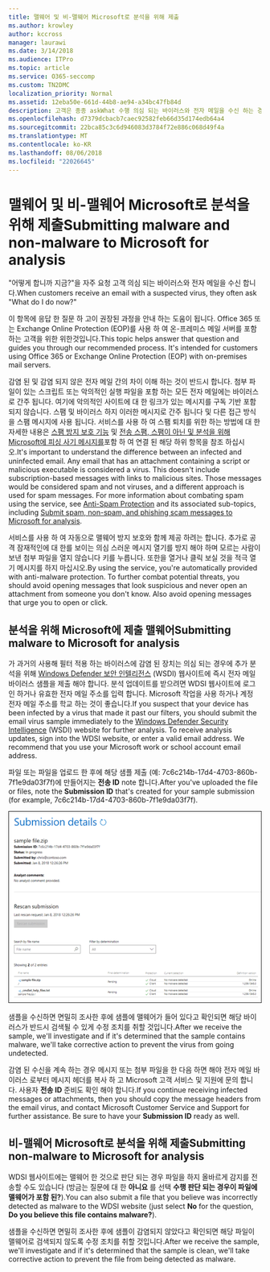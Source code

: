 ```yaml
---
title: 맬웨어 및 비-맬웨어 Microsoft로 분석을 위해 제출
ms.author: krowley
author: kccross
manager: laurawi
ms.date: 3/14/2018
ms.audience: ITPro
ms.topic: article
ms.service: O365-seccomp
ms.custom: TN2DMC
localization_priority: Normal
ms.assetid: 12eba50e-661d-44b8-ae94-a34bc47fb84d
description: 고객은 종종 askWhat 수행 의심 되는 바이러스와 전자 메일을 수신 하는 경우 이제 합니까?
ms.openlocfilehash: d7379dcbacb7caec92582feb66d35d174edb64a4
ms.sourcegitcommit: 22bca85c3c6d946083d3784f72e886c068d49f4a
ms.translationtype: MT
ms.contentlocale: ko-KR
ms.lasthandoff: 08/06/2018
ms.locfileid: "22026645"
---
```

# <a name="submitting-malware-and-non-malware-to-microsoft-for-analysis"></a><span data-ttu-id="451e2-103">맬웨어 및 비-맬웨어 Microsoft로 분석을 위해 제출</span><span class="sxs-lookup"><span data-stu-id="451e2-103">Submitting malware and non-malware to Microsoft for analysis</span></span>

<span data-ttu-id="451e2-104">"어떻게 합니까 지금?"을 자주 요청 고객 의심 되는 바이러스와 전자 메일을 수신 합니다.</span><span class="sxs-lookup"><span data-stu-id="451e2-104">When customers receive an email with a suspected virus, they often ask "What do I do now?"</span></span>
  
<span data-ttu-id="451e2-p101">이 항목에 응답 한 질문 하 고이 권장된 과정을 안내 하는 도움이 됩니다. Office 365 또는 Exchange Online Protection (EOP)를 사용 하 여 온-프레미스 메일 서버를 포함 하는 고객을 위한 위한것입니다.</span><span class="sxs-lookup"><span data-stu-id="451e2-p101">This topic helps answer that question and guides you through our recommended process. It's intended for customers using Office 365 or Exchange Online Protection (EOP) with on-premises mail servers.</span></span>
  
<span data-ttu-id="451e2-p102">감염 된 및 감염 되지 않은 전자 메일 간의 차이 이해 하는 것이 반드시 합니다. 첨부 파일이 있는 스크립트 또는 악의적인 실행 파일을 포함 하는 모든 전자 메일에는 바이러스로 간주 됩니다. 여기에 악의적인 사이트에 대 한 링크가 있는 메시지를 구독 기반 포함 되지 않습니다. 스팸 및 바이러스 하지 이러한 메시지로 간주 됩니다 및 다른 접근 방식을 스팸 메시지에 사용 됩니다. 서비스를 사용 하 여 스팸 퇴치를 위한 하는 방법에 대 한 자세한 내용은 [스팸 방지 보호 기능](http://technet.microsoft.com/library/d5c58b9d-c9a2-4f2e-b4aa-b202aa4d5e7d.aspx) 및 [전송 스팸, 스팸이 아닌 및 분석을 위해 Microsoft에 피싱 사기 메시지를](submit-spam-non-spam-and-phishing-scam-messages-to-microsoft-for-analysis.md)포함 하 여 연결 된 해당 하위 항목을 참조 하십시오.</span><span class="sxs-lookup"><span data-stu-id="451e2-p102">It's important to understand the difference between an infected and uninfected email. Any email that has an attachment containing a script or malicious executable is considered a virus. This doesn't include subscription-based messages with links to malicious sites. Those messages would be considered spam and not viruses, and a different approach is used for spam messages. For more information about combating spam using the service, see [Anti-Spam Protection](http://technet.microsoft.com/library/d5c58b9d-c9a2-4f2e-b4aa-b202aa4d5e7d.aspx) and its associated sub-topics, including [Submit spam, non-spam, and phishing scam messages to Microsoft for analysis](submit-spam-non-spam-and-phishing-scam-messages-to-microsoft-for-analysis.md).</span></span> 
  
<span data-ttu-id="451e2-p103">서비스를 사용 하 여 자동으로 맬웨어 방지 보호와 함께 제공 하려는 합니다. 추가로 공격 잠재적인에 대 한를 보이는 의심 스러운 메시지 열기를 방지 해야 하며 모르는 사람이 보낸 첨부 파일을 열지 않습니다 키를 누릅니다. 또한을 열거나 클릭 보실 것을 적극 열기 메시지를 하지 마십시오.</span><span class="sxs-lookup"><span data-stu-id="451e2-p103">By using the service, you're automatically provided with anti-malware protection. To further combat potential threats, you should avoid opening messages that look suspicious and never open an attachment from someone you don't know. Also avoid opening messages that urge you to open or click.</span></span>
  
## <a name="submitting-malware-to-microsoft-for-analysis"></a><span data-ttu-id="451e2-115">분석을 위해 Microsoft에 제출 맬웨어</span><span class="sxs-lookup"><span data-stu-id="451e2-115">Submitting malware to Microsoft for analysis</span></span>

<span data-ttu-id="451e2-p104">가 과거의 사용해 필터 적용 하는 바이러스에 감염 된 장치는 의심 되는 경우에 추가 분석을 위해 [Windows Defender 보안 인텔리전스](https://go.microsoft.com/fwlink/p/?LinkId=196858) (WSDI) 웹사이트에 즉시 전자 메일 바이러스 샘플을 제출 해야 합니다. 분석 업데이트를 받으려면 WDSI 웹사이트에 로그인 하거나 유효한 전자 메일 주소를 입력 합니다. Microsoft 작업을 사용 하거나 계정 전자 메일 주소를 학교 하는 것이 좋습니다.</span><span class="sxs-lookup"><span data-stu-id="451e2-p104">If you suspect that your device has been infected by a virus that made it past our filters, you should submit the email virus sample immediately to the [Windows Defender Security Intelligence](https://go.microsoft.com/fwlink/p/?LinkId=196858) (WSDI) website for further analysis. To receive analysis updates, sign into the WDSI website, or enter a valid email address. We recommend that you use your Microsoft work or school account email address.</span></span> 
  
<span data-ttu-id="451e2-119">파일 또는 파일을 업로드 한 후에 해당 샘플 제출 (예: 7c6c214b-17d4-4703-860b-7f1e9da03f7f)에 만들어지는 **전송 ID** note 합니다.</span><span class="sxs-lookup"><span data-stu-id="451e2-119">After you've uploaded the file or files, note the **Submission ID** that's created for your sample submission (for example, 7c6c214b-17d4-4703-860b-7f1e9da03f7f).</span></span> 
  
![Windows Defender 보안 인텔리전스 웹 사이트의 전송 세부 정보](media/EOP-Malware-Protection-Center.png)
  
<span data-ttu-id="451e2-121">샘플을 수신하면 면밀히 조사한 후에 샘플에 맬웨어가 들어 있다고 확인되면 해당 바이러스가 반드시 검색될 수 있게 수정 조치를 취할 것입니다.</span><span class="sxs-lookup"><span data-stu-id="451e2-121">After we receive the sample, we'll investigate and if it's determined that the sample contains malware, we'll take corrective action to prevent the virus from going undetected.</span></span>
  
<span data-ttu-id="451e2-p105">감염 된 수신을 계속 하는 경우 메시지 또는 첨부 파일을 한 다음 하면 해야 전자 메일 바이러스 로부터 메시지 헤더를 복사 하 고 Microsoft 고객 서비스 및 지원에 문의 합니다. 사용자 **전송 ID** 준비도 확인 해야 합니다.</span><span class="sxs-lookup"><span data-stu-id="451e2-p105">If you continue receiving infected messages or attachments, then you should copy the message headers from the email virus, and contact Microsoft Customer Service and Support for further assistance. Be sure to have your **Submission ID** ready as well.</span></span> 
  
## <a name="submitting-non-malware-to-microsoft-for-analysis"></a><span data-ttu-id="451e2-124">비-맬웨어 Microsoft로 분석을 위해 제출</span><span class="sxs-lookup"><span data-stu-id="451e2-124">Submitting non-malware to Microsoft for analysis</span></span>

<span data-ttu-id="451e2-125">WDSI 웹사이트에는 맬웨어 한 것으로 판단 되는 경우 파일을 하지 올바르게 감지를 전송할 수도 있습니다 (방금는 질문에 대 한 **아니요** 를 선택 **수행 판단 되는 경우이 파일에 맬웨어가 포함 된?**).</span><span class="sxs-lookup"><span data-stu-id="451e2-125">You can also submit a file that you believe was incorrectly detected as malware to the WDSI website (just select **No** for the question, **Do you believe this file contains malware?**).</span></span>
  
<span data-ttu-id="451e2-126">샘플을 수신하면 면밀히 조사한 후에 샘플이 감염되지 않았다고 확인되면 해당 파일이 맬웨어로 검색되지 않도록 수정 조치를 취할 것입니다.</span><span class="sxs-lookup"><span data-stu-id="451e2-126">After we receive the sample, we'll investigate and if it's determined that the sample is clean, we'll take corrective action to prevent the file from being detected as malware.</span></span>
  

